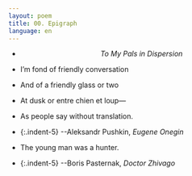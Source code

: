 ```yaml
---
layout: poem
title: 00. Epigraph
language: en
---
```


- <p style="text-align:center"><em>To My Pals in Dispersion</em></p>

- I’m fond of friendly conversation
- And of a friendly glass or two
- At dusk or entre chien et loup—
- As people say without translation.
- {:.indent-5} --Aleksandr Pushkin, *Eugene Onegin*

- The young man was a hunter.
- {:.indent-5} --Boris Pasternak, *Doctor Zhivago*

